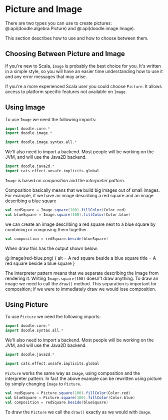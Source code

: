 # Picture and Image

There are two types you can use to create pictures: @:api(doodle.algebra.Picture) and @:api(doodle.image.Image).

This section describes how to use and how to choose between them.


## Choosing Between Picture and Image

If you're new to Scala, `Image` is probably the best choice for you. It's written in a simple style, so you will have an easier time understanding how to use it and any error messages that may arise.

If you're a more experienced Scala user you could choose `Picture`. It allows access to platform specific features not available on `Image`.


## Using Image

To use `Image` we need the following imports:

```scala mdoc:silent
import doodle.core.*
import doodle.image.*
```
```scala
import doodle.image.syntax.all.*
```

We'll also need to import a backend. Most people will be working on the JVM, and will use the Java2D backend.

```scala
import doodle.java2d.*
import cats.effect.unsafe.implicits.global
```

`Image` is based on *composition* and the *interpreter pattern*. 

Composition basically means that we build big images out of small images. For example, if we have an image describing a red square and an image describing a blue square

```scala mdoc:silent
val redSquare = Image.square(100).fillColor(Color.red)
val blueSquare = Image.square(100).fillColor(Color.blue)
```

we can create an image describing a red square next to a blue square by combining or composing them together.

```scala mdoc:silent
val composition = redSquare.beside(blueSquare)
```

When draw this has the output shown below. 

@:image(red-blue.png) {
  alt = A red square beside a blue square
  title = A red square beside a blue square
}

The interpreter pattern means that we separate describing the Image from rendering it. Writing `Image.square(100)` doesn't draw anything. To draw an image we need to call the `draw()` method. This separation is important for composition; if we were to immediately draw we would lose composition. 


## Using Picture

To use `Picture` we need the following imports:

```scala mdoc:reset:silent
import doodle.core.*
import doodle.syntax.all.*
```

We'll also need to import a backend. Most people will be working on the JVM, and will use the Java2D backend.

```scala mdoc:silent
import doodle.java2d.*
```
```scala
import cats.effect.unsafe.implicits.global
```

`Picture` works the same way as `Image`, using composition and the interpreter pattern. In fact the above example can be rewritten using picture by simply changing `Image` to `Picture`.

```scala mdoc:silent
val redSquare = Picture.square(100).fillColor(Color.red)
val blueSquare = Picture.square(100).fillColor(Color.blue)
val composition = redSquare.beside(blueSquare)
```

To draw the `Picture` we call the `draw()` exactly as we would with `Image`.
